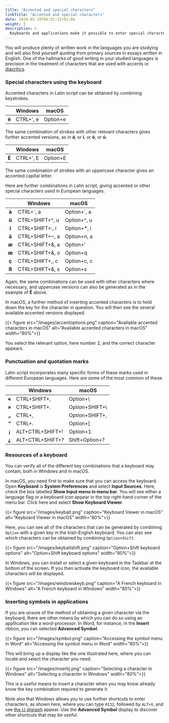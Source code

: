 ```yaml
---
title: "Accented and special characters"
linkTitle: "Accented and special characters"
date: 2020-05-10T09:52:22+01:00
weight: 3
description: >
  Keyboards and applications make it possible to enter special characters in Latin script
---
```


You will produce plenty of written work in the languages you are studying and will also find yourself quoting from primary sources in essays written in English. One of the hallmarks of good writing in your studied languages is precision in the treatment of characters that are used with accents or [diacritics](https://scriptsource.org/cms/scripts/page.php?item_id=glossary#diacritic). 

### Special characters using the keyboard

Accented characters in Latin script can be obtained by combining keystrokes.

|   | Windows | macOS | 
|:---:|---------|--------|
| **é** | CTRL+', e | Option+e | 

The same combination of strokes with other relevant characters gives further accented versions, as in **á**, or **í**, or **ó**, or **ú**.

|   | Windows | macOS | 
|:---:|---------|--------|
| **É** | CTRL+', E| Option+E |

The same combination of strokes with an uppercase character gives an accented capital letter.

Here are further combinations in Latin script, giving accented or other special characters used in European languages.

|   | Windows | macOS | 
|:---:|---------|--------|
| **à**  | CTRL+\`, a | Option+\`, a | 
| **û** | CTRL+SHIFT+^, u | Option+^, u | 
| **ï** | CTRL+SHIFT+:, i | Option+*, i | 
| **ã** | CTRL+SHIFT+~, a| Option+n, a | 
| **æ** | CTRL+SHIFT+\&, a| Option+' |
| **œ** | CTRL+SHIFT+\&, o| Option+q|
| **ç** | CTRL+SHIFT+,, c| Option+c, c |
| **ß** | CTRL+SHIFT+\&, s| Option+s |

Again, the same combinations can be used with other characters where necessary, and uppercase versions can also be generated as in the example of **É** above.

In macOS, a further method of inserting accented characters is to hold down the key for the character in question. You will then see the several available accented versions displayed.

{{< figure src="/images/accentoptions.png" caption="Available accented characters in macOS" alt="Available accented characters in macOS" width="80%">}}

You select the relevant option, here number 2, and the correct character appears.

### Punctuation and quotation marks

Latin script incorporates many specific forms of these marks used in different European languages. Here are some of the most common of these.

|   | Windows | macOS | 
|:---:|---------|--------|
| **«** | CTRL+SHIFT+,| Option+\ |
| **»** | CTRL+SHIFT+.| Option+SHIFT+\ |
| **„** | CTRL+,| Option+SHIFT+, |
| **“** | CTRL+.| Option+[ |
| **¡** | ALT+CTRL+SHIFT+!| Option+1 |
| **¿** | ALT+CTRL+SHIFT+?| Shift+Option+? |

### Resources of a keyboard

You can verify all of the different key combinations that a keyboard may contain, both in Windows and in macOS. 

In macOS, you need first to make sure that you can access the keyboard. Open **Keyboard** is **System Preferences** and select **Input Sources**. Here, check the box labelled **Show Input menu in menu bar**. You will see either a language flag or a keyboard icon appear in the top right-hand corner of the menu bar. Click here and select **Show Keyboard Viewer**.

{{< figure src="/images/keybalt.png" caption="Keyboard Viewer in macOS" alt="Keyboard Viewer in macOS" width="80%">}}

Here, you can see all of the characters that can be generated by combining `Option` with a given key in the Irish-English keyboard. You can also see which characters can be obtained by combining `Option+Shift`.

{{< figure src="/images/keybaltshift.png" caption="Option+Shift keyboard options" alt="Option+Shift keyboard options" width="80%">}}

In Windows, you can install or select a given keyboard in the Taskbar at the bottom of the screen. If you then activate the keyboard icon, the available characters will be displayed.

{{< figure src="/images/windowskeyb.png" caption="A French keyboard in WIndows" alt="A French keyboard in WIndows" width="80%">}}

### Inserting symbols in applications

If you are unsure of the method of obtaining a given character via the keyboard, there are other means by which you can do so using an appllication like a word-processor. In Word, for instance, in the **Insert** ribbon, you can selected **Advanced Symbol**.

{{< figure src="/images/symbol.png" caption="Accessing the symbol menu in Word" alt="Accessing the symbol menu in Word" width="80%">}}

This will bring up a display like the one illustrated here, where you can locate and select the character you need.

{{< figure src="/images/insertij.png" caption="Selecting a character in Windows" alt="Selecting a character in Windows" width="80%">}}

This is a useful means to insert a character when you may know already know the key combination required to generate it.

Note also that Windows allows you to use further shortcuts to enter characters, as shown here, where you can type `0132`, followed by `ALT+X`, and see [the IJ digraph](/docs/fonts/types-and-usage/#digraphs-and-ligatures) appear. Use the **Advanced Symbol** display to discover other shortcuts that may be useful.
